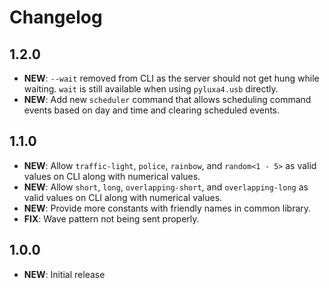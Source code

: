 # Changelog

## 1.2.0

- **NEW**: `--wait` removed from CLI as the server should not get hung while waiting. `wait` is still available when
  using `pyluxa4.usb` directly.
- **NEW**: Add new `scheduler` command that allows scheduling command events based on day and time and clearing
  scheduled events.

## 1.1.0

- **NEW**: Allow `traffic-light`, `police`, `rainbow`, and `random<1 - 5>` as valid values on CLI along with numerical
  values.
- **NEW**: Allow `short`, `long`, `overlapping-short`, and `overlapping-long` as valid values on CLI along with
  numerical values.
- **NEW**: Provide more constants with friendly names in common library.
- **FIX**: Wave pattern not being sent properly.

## 1.0.0

- **NEW**: Initial release

